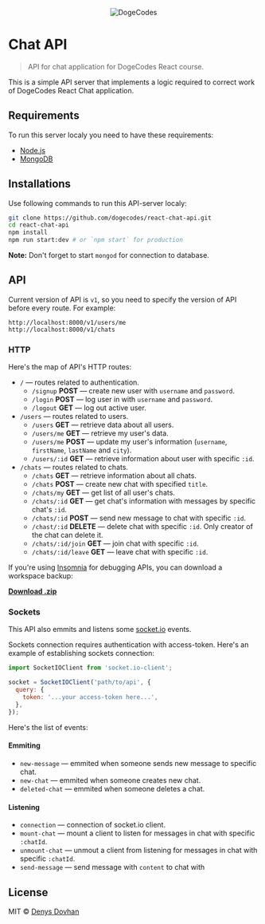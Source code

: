 <p align="center">
    <img src="https://user-images.githubusercontent.com/3459374/36045604-e2de52b6-0dde-11e8-9b44-50bebc7fa82e.png" alt="DogeCodes">
</p>

# Chat API

> API for chat application for DogeCodes React course.

This is a simple API server that implements a logic required to correct work of DogeCodes React Chat application.

## Requirements

To run this server localy you need to have these requirements:

- [Node.js](https://nodejs.org)
- [MongoDB](https://www.mongodb.com/download-center#community)

## Installations

Use following commands to run this API-server localy:

```zsh
git clone https://github.com/dogecodes/react-chat-api.git
cd react-chat-api
npm install
npm run start:dev # or `npm start` for production
```

**Note:** Don't forget to start `mongod` for connection to database.

## API

Current version of API is `v1`, so you need to specify the version of API before every route. For example:

```
http://localhost:8000/v1/users/me
http://localhost:8000/v1/chats
```

### HTTP

Here's the map of API's HTTP routes:

- `/` — routes related to authentication.
  - `/signup` **POST** — create new user with `username` and `password`.
  - `/login` **POST** — log user in with `username` and `password`.
  - `/logout` **GET** — log out active user.
- `/users` — routes related to users.
  - `/users` **GET** — retrieve data about all users.
  - `/users/me` **GET** — retrieve my user's data.
  - `/users/me` **POST** — update my user's information (`username`, `firstName`, `lastName` and `city`).
  - `/users/:id` **GET** — retrieve information about user with specific `:id`.
- `/chats` — routes related to chats.
  - `/chats` **GET** — retrieve information about all chats.
  - `/chats` **POST** — create new chat with specified `title`.
  - `/chats/my` **GET** — get list of all user's chats.
  - `/chats/:id` **GET** — get chat's information with messages by specific chat's `:id`.
  - `/chats/:id` **POST** — send new message to chat with specific `:id`.
  - `/chast/:id` **DELETE** — delete chat with specific `:id`. Only creator of the chat can delete it.
  - `/chats/:id/join` **GET** — join chat with specific `:id`.
  - `/chats/:id/leave` **GET** — leave chat with specific `:id`.

If you're using [Insomnia](https://insomnia.rest/) for debugging APIs, you can download a workspace backup:

[**Download .zip**](https://github.com/dogecodes/react-chat-api/files/1713340/backup.zip)

### Sockets

This API also emmits and listens some [socket.io](https://socket.io/) events.

Sockets connection requires authentication with access-token. Here's an example of establishing sockets connection:

```js
import SocketIOClient from 'socket.io-client';

socket = SocketIOClient('path/to/api', {
  query: {
    token: '...your access-token here...',
  },
});
```

Here's the list of events:

#### Emmiting

- `new-message` — emmited when someone sends new message to specific chat.
- `new-chat` — emmited when someone creates new chat.
- `deleted-chat` — emmited when someone deletes a chat.

#### Listening

- `connection` — connection of socket.io client.
- `mount-chat` — mount a client to listen for messages in chat with specific `:chatId`.
- `unmount-chat` — unmout a client from listening for messages in chat with specific `:chatId`.
- `send-message` — send message with `content` to chat with

## License

MIT © [Denys Dovhan](https://denysdovhan.com)
